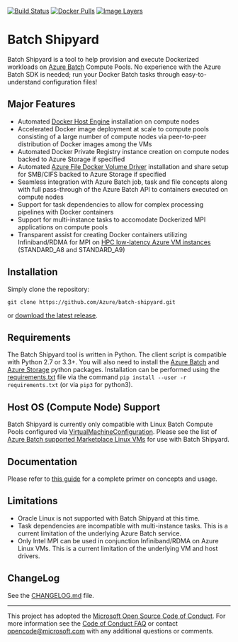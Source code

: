 [![Build Status](https://travis-ci.org/Azure/batch-shipyard.svg?branch=master)](https://travis-ci.org/Azure/batch-shipyard)
[![Docker Pulls](https://img.shields.io/docker/pulls/alfpark/batch-shipyard.svg)](https://hub.docker.com/r/alfpark/batch-shipyard)
[![Image Layers](https://images.microbadger.com/badges/image/alfpark/batch-shipyard.svg)](http://microbadger.com/images/alfpark/batch-shipyard)

Batch Shipyard
==============
Batch Shipyard is a tool to help provision and execute Dockerized workloads
on [Azure Batch](https://azure.microsoft.com/en-us/services/batch/) Compute
Pools. No experience with the Azure Batch SDK is needed; run your Docker Batch
tasks through easy-to-understand configuration files!

Major Features
--------------
* Automated [Docker Host Engine](https://docker.io) installation on compute
  nodes
* Accelerated Docker image deployment at scale to compute pools consisting of
  a large number of compute nodes via peer-to-peer distribution of Docker
  images among the VMs
* Automated Docker Private Registry instance creation on compute nodes backed
  to Azure Storage if specified
* Automated
  [Azure File Docker Volume Driver](https://github.com/Azure/azurefile-dockervolumedriver)
  installation and share setup for SMB/CIFS backed to Azure Storage if
  specified
* Seamless integration with Azure Batch job, task and file concepts along with
  full pass-through of the Azure Batch API to containers executed on compute
  nodes
* Support for task dependencies to allow for complex processing pipelines with
  Docker containers
* Support for multi-instance tasks to accomodate Dockerized MPI applications
  on compute pools
* Transparent assist for creating Docker containers utilizing Infiniband/RDMA
  for MPI on
  [HPC low-latency Azure VM instances](https://azure.microsoft.com/en-us/documentation/articles/virtual-machines-windows-a8-a9-a10-a11-specs/)
  (STANDARD\_A8 and STANDARD\_A9)

Installation
------------
Simply clone the repository:

```
git clone https://github.com/Azure/batch-shipyard.git
```

or [download the latest release](https://github.com/Azure/batch-shipyard/releases).

Requirements
------------
The Batch Shipyard tool is written in Python. The client script is compatible
with Python 2.7 or 3.3+. You will also need to install the
[Azure Batch](https://pypi.python.org/pypi/azure-batch) and
[Azure Storage](https://pypi.python.org/pypi/azure-storage) python packages.
Installation can be performed using the [requirements.txt](./requirements.txt)
file via the command `pip install --user -r requirements.txt` (or via `pip3`
for python3).

Host OS (Compute Node) Support
------------------------------
Batch Shipyard is currently only compatible with Linux Batch Compute Pools
configured via
[VirtualMachineConfiguration](http://azure-sdk-for-python.readthedocs.io/en/latest/_modules/azure/batch/models/virtual_machine_configuration.html).
Please see the list of
[Azure Batch supported Marketplace Linux VMs](https://azure.microsoft.com/en-us/documentation/articles/batch-linux-nodes/#list-of-virtual-machine-images)
for use with Batch Shipyard.

Documentation
-------------
Please refer to
[this guide](https://github.com/Azure/batch-shipyard/blob/master/docs/00-introduction.md)
for a complete primer on concepts and usage.

Limitations
-----------
* Oracle Linux is not supported with Batch Shipyard at this time.
* Task dependencies are incompatible with multi-instance tasks. This is a
  current limitation of the underlying Azure Batch service.
* Only Intel MPI can be used in conjunction Infiniband/RDMA on Azure Linux VMs.
  This is a current limitation of the underlying VM and host drivers.

ChangeLog
---------
See the [CHANGELOG.md](https://github.com/Azure/batch-shipyard/blob/master/CHANGELOG.md)
file.

* * *
This project has adopted the
[Microsoft Open Source Code of Conduct](https://opensource.microsoft.com/codeofconduct/).
For more information see the
[Code of Conduct FAQ](https://opensource.microsoft.com/codeofconduct/faq/) or
contact [opencode@microsoft.com](mailto:opencode@microsoft.com) with any
additional questions or comments.
